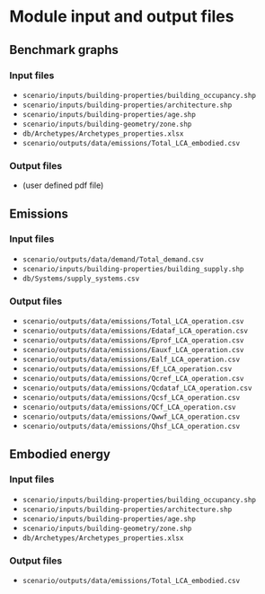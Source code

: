 # Module input and output files

## Benchmark graphs

### Input files

* `scenario/inputs/building-properties/building_occupancy.shp`
* `scenario/inputs/building-properties/architecture.shp`
* `scenario/inputs/building-properties/age.shp`
* `scenario/inputs/building-geometry/zone.shp`
* `db/Archetypes/Archetypes_properties.xlsx`
* `scenario/outputs/data/emissions/Total_LCA_embodied.csv`

### Output files

* (user defined pdf file)

## Emissions

### Input files

* `scenario/outputs/data/demand/Total_demand.csv`
* `scenario/inputs/building-properties/building_supply.shp`
* `db/Systems/supply_systems.csv`

### Output files

* `scenario/outputs/data/emissions/Total_LCA_operation.csv`
* `scenario/outputs/data/emissions/Edataf_LCA_operation.csv`
* `scenario/outputs/data/emissions/Eprof_LCA_operation.csv`
* `scenario/outputs/data/emissions/Eauxf_LCA_operation.csv`
* `scenario/outputs/data/emissions/Ealf_LCA_operation.csv`
* `scenario/outputs/data/emissions/Ef_LCA_operation.csv`
* `scenario/outputs/data/emissions/Qcref_LCA_operation.csv`
* `scenario/outputs/data/emissions/Qcdataf_LCA_operation.csv`
* `scenario/outputs/data/emissions/Qcsf_LCA_operation.csv`
* `scenario/outputs/data/emissions/QCf_LCA_operation.csv`
* `scenario/outputs/data/emissions/Qwwf_LCA_operation.csv`
* `scenario/outputs/data/emissions/Qhsf_LCA_operation.csv`

## Embodied energy

### Input files

* `scenario/inputs/building-properties/building_occupancy.shp`
* `scenario/inputs/building-properties/architecture.shp`
* `scenario/inputs/building-properties/age.shp`
* `scenario/inputs/building-geometry/zone.shp`
* `db/Archetypes/Archetypes_properties.xlsx`

### Output files

* `scenario/outputs/data/emissions/Total_LCA_embodied.csv`